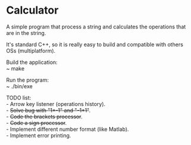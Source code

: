 # Calculator

A simple program that process a string and calculates the operations that are
in the string.

It's standard C++, so it is really easy to build and compatible with others
OSs (multiplatform).

Build the application:<br>
    ~ make

Run the program:<br>
    ~ ./bin/exe

TODO list:<br>
    - Arrow key listener (operations history).<br>
    - <strike>Solve bug with "1*-1" and "-1*1"</strike>.<br>
    - <strike>Code the brackets processor</strike>.<br>
    - <strike>Code a sign processor</strike>.<br> 
    - Implement different number format (like Matlab).<br>
    - Implement error printing.<br>
